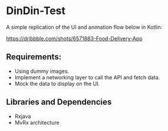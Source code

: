 # DinDin-Test

A simple replication of the UI and animation flow below in Kotlin:
 
https://dribbble.com/shots/6571883-Food-Delivery-App
 
## Requirements:
* Using dummy images.
* Implement a networking layer to call the API and fetch data.
* Mock the data to display on the UI.

## Libraries and Dependencies
* Rxjava
* MvRx architecture
